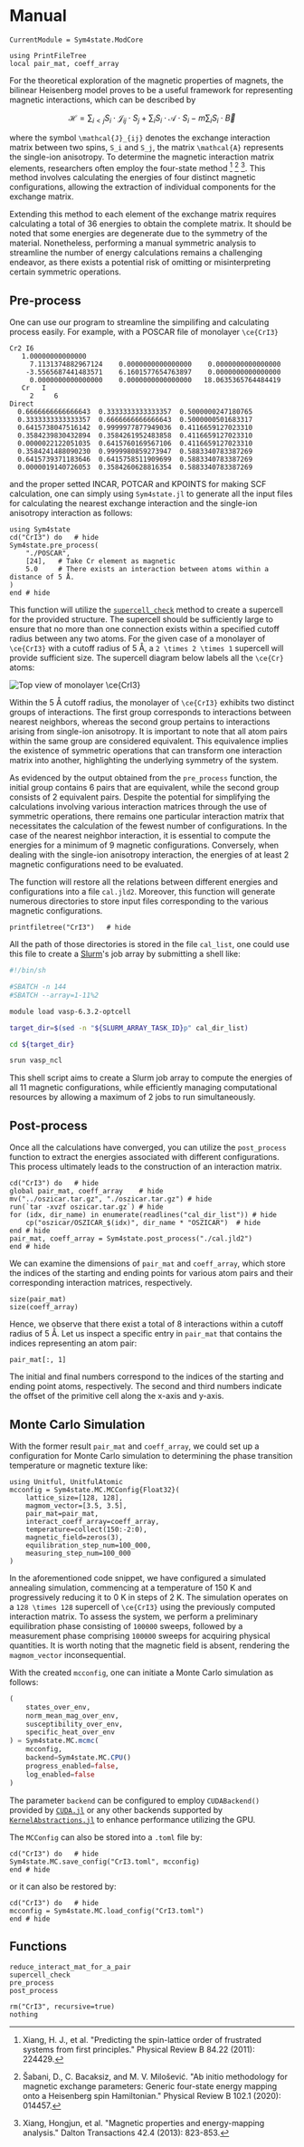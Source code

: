 # Manual

```@meta
CurrentModule = Sym4state.ModCore
```

```@setup pre_and_post
using PrintFileTree
local pair_mat, coeff_array
```

For the theoretical exploration of the magnetic properties of magnets, the bilinear Heisenberg model proves to be a useful framework for representing magnetic interactions, which can be described by

```math
\mathcal{H} = \sum_{i < j} S_i \cdot \mathcal{J}_{i j} \cdot S_j + \sum_{i} S_i \cdot \mathcal{A} \cdot S_i - m \sum_{i} S_i \cdot \vec{B}
```

where the symbol ``\mathcal{J}_{ij}`` denotes the exchange interaction matrix between two spins, ``S_i`` and ``S_j``, the matrix ``\mathcal{A}`` represents the single-ion anisotropy. To determine the magnetic interaction matrix elements, researchers often employ the four-state method [^1] [^2] [^3]. This method involves calculating the energies of four distinct magnetic configurations, allowing the extraction of individual components for the exchange matrix.

Extending this method to each element of the exchange matrix requires calculating a total of 36 energies to obtain the complete matrix. It should be noted that some energies are degenerate due to the symmetry of the material. Nonetheless, performing a manual symmetric analysis to streamline the number of energy calculations remains a challenging endeavor, as there exists a potential risk of omitting or misinterpreting certain symmetric operations.

## Pre-process

One can use our program to streamline the simpilifing and calculating process easily. For example, with a POSCAR file of monolayer ``\ce{CrI3}``

```raw
Cr2 I6                                  
   1.00000000000000     
     7.1131374882967124    0.0000000000000000    0.0000000000000000
    -3.5565687441483571    6.1601577654763897    0.0000000000000000
     0.0000000000000000    0.0000000000000000   18.0635365764484419
   Cr   I 
     2     6
Direct
  0.6666666666666643  0.3333333333333357  0.5000000247180765
  0.3333333333333357  0.6666666666666643  0.5000000501683317
  0.6415738047516142  0.9999977877949036  0.4116659127023310
  0.3584239830432894  0.3584261952483858  0.4116659127023310
  0.0000022122051035  0.6415760169567106  0.4116659127023310
  0.3584241488090230  0.9999980859273947  0.5883340783387269
  0.6415739371183646  0.6415758511909699  0.5883340783387269
  0.0000019140726053  0.3584260628816354  0.5883340783387269
```

and the proper setted INCAR, POTCAR and KPOINTS for making SCF calculation, one can simply using `Sym4state.jl` to generate all the input files for calculating the nearest exchange interaction and the single-ion anisotropy interaction as follows:

```@example pre_and_post
using Sym4state
cd("CrI3") do   # hide
Sym4state.pre_process(
    "./POSCAR",
    [24],   # Take Cr element as magnetic
    5.0     # There exists an interaction between atoms within a distance of 5 Å.
)
end # hide
```

This function will utilize the [`supercell_check`](@ref) method to create a supercell for the provided structure. The supercell should be sufficiently large to ensure that no more than one connection exists within a specified cutoff radius between any two atoms. For the given case of a monolayer of ``\ce{CrI3}`` with a cutoff radius of 5 Å, a ``2 \times 2 \times 1`` supercell will provide sufficient size. The supercell diagram below labels all the ``\ce{Cr}`` atoms:

![Top view of monolayer ``\ce{CrI3}``](figs/CONTCAR.webp)

Within the 5 Å cutoff radius, the monolayer of ``\ce{CrI3}`` exhibits two distinct groups of interactions. The first group corresponds to interactions between nearest neighbors, whereas the second group pertains to interactions arising from single-ion anisotropy. It is important to note that all atom pairs within the same group are considered equivalent. This equivalence implies the existence of symmetric operations that can transform one interaction matrix into another, highlighting the underlying symmetry of the system.

As evidenced by the output obtained from the `pre_process` function, the initial group contains 6 pairs that are equivalent, while the second group consists of 2 equivalent pairs. Despite the potential for simplifying the calculations involving various interaction matrices through the use of symmetric operations, there remains one particular interaction matrix that necessitates the calculation of the fewest number of configurations. In the case of the nearest neighbor interaction, it is essential to compute the energies for a minimum of 9 magnetic configurations. Conversely, when dealing with the single-ion anisotropy interaction, the energies of at least 2 magnetic configurations need to be evaluated.

The function will restore all the relations between different energies and configurations into a file `cal.jld2`. Moreover, this function will generate numerous directories to store input files corresponding to the various magnetic configurations.

```@example pre_and_post
printfiletree("CrI3")   # hide
```

All the path of those directories is stored in the file `cal_list`, one could use this file to create a [Slurm](https://slurm.schedmd.com/)'s job array by submitting a shell like:

```bash
#!/bin/sh

#SBATCH -n 144
#SBATCH --array=1-11%2

module load vasp-6.3.2-optcell

target_dir=$(sed -n "${SLURM_ARRAY_TASK_ID}p" cal_dir_list)

cd ${target_dir}

srun vasp_ncl
```

This shell script aims to create a Slurm job array to compute the energies of all 11 magnetic configurations, while efficiently managing computational resources by allowing a maximum of 2 jobs to run simultaneously.

## Post-process

Once all the calculations have converged, you can utilize the `post_process` function to extract the energies associated with different configurations. This process ultimately leads to the construction of an interaction matrix.

```@example pre_and_post
cd("CrI3") do   # hide
global pair_mat, coeff_array    # hide
mv("../oszicar.tar.gz", "./oszicar.tar.gz") # hide
run(`tar -xvzf oszicar.tar.gz`) # hide
for (idx, dir_name) in enumerate(readlines("cal_dir_list")) # hide
    cp("oszicar/OSZICAR_$(idx)", dir_name * "OSZICAR")  # hide
end # hide
pair_mat, coeff_array = Sym4state.post_process("./cal.jld2")
end # hide
```

We can examine the dimensions of `pair_mat` and `coeff_array`, which store the indices of the starting and ending points for various atom pairs and their corresponding interaction matrices, respectively.

```@repl pre_and_post
size(pair_mat)
size(coeff_array)
```

Hence, we observe that there exist a total of 8 interactions within a cutoff radius of 5 Å. Let us inspect a specific entry in `pair_mat` that contains the indices representing an atom pair:

```@repl pre_and_post
pair_mat[:, 1]
```

The initial and final numbers correspond to the indices of the starting and ending point atoms, respectively. The second and third numbers indicate the offset of the primitive cell along the x-axis and y-axis.

## Monte Carlo Simulation

With the former result `pair_mat` and `coeff_array`, we could set up a configuration for Monte Carlo simulation to determining the phase transition temperature or magnetic texture like:

```@repl pre_and_post
using Unitful, UnitfulAtomic
mcconfig = Sym4state.MC.MCConfig{Float32}(
    lattice_size=[128, 128],
    magmom_vector=[3.5, 3.5],
    pair_mat=pair_mat,
    interact_coeff_array=coeff_array,
    temperature=collect(150:-2:0),
    magnetic_field=zeros(3),
    equilibration_step_num=100_000,
    measuring_step_num=100_000
)
```

In the aforementioned code snippet, we have configured a simulated annealing simulation, commencing at a temperature of 150 K and progressively reducing it to 0 K in steps of 2 K. The simulation operates on a ``128 \times 128`` supercell of ``\ce{CrI3}`` using the previously computed interaction matrix. To assess the system, we perform a preliminary equilibration phase consisting of ``100000`` sweeps, followed by a measurement phase comprising ``100000`` sweeps for acquiring physical quantities. It is worth noting that the magnetic field is absent, rendering the `magmom_vector` inconsequential.

With the created `mcconfig`, one can initiate a Monte Carlo simulation as follows:

```julia
(
    states_over_env,
    norm_mean_mag_over_env,
    susceptibility_over_env,
    specific_heat_over_env
) = Sym4state.MC.mcmc(
    mcconfig,
    backend=Sym4state.MC.CPU()
    progress_enabled=false,
    log_enabled=false
)
```

The parameter `backend` can be configured to employ `CUDABackend()` provided by [`CUDA.jl`](https://github.com/JuliaGPU/CUDA.jl) or any other backends supported by [`KernelAbstractions.jl`](https://github.com/JuliaGPU/KernelAbstractions.jl) to enhance performance utilizing the GPU.

The `MCConfig` can also be stored into a `.toml` file by:

```@example pre_and_post
cd("CrI3") do   # hide
Sym4state.MC.save_config("CrI3.toml", mcconfig)
end # hide
```

or it can also be restored by:

```@example pre_and_post
cd("CrI3") do   # hide
mcconfig = Sym4state.MC.load_config("CrI3.toml")
end # hide
```

## Functions

```@docs
reduce_interact_mat_for_a_pair
supercell_check
pre_process
post_process
```

```@eval
rm("CrI3", recursive=true)
nothing
```

[^1]: Xiang, H. J., et al. "Predicting the spin-lattice order of frustrated systems from first principles." Physical Review B 84.22 (2011): 224429.
[^2]: Šabani, D., C. Bacaksiz, and M. V. Milošević. "Ab initio methodology for magnetic exchange parameters: Generic four-state energy mapping onto a Heisenberg spin Hamiltonian." Physical Review B 102.1 (2020): 014457.
[^3]: Xiang, Hongjun, et al. "Magnetic properties and energy-mapping analysis." Dalton Transactions 42.4 (2013): 823-853.
